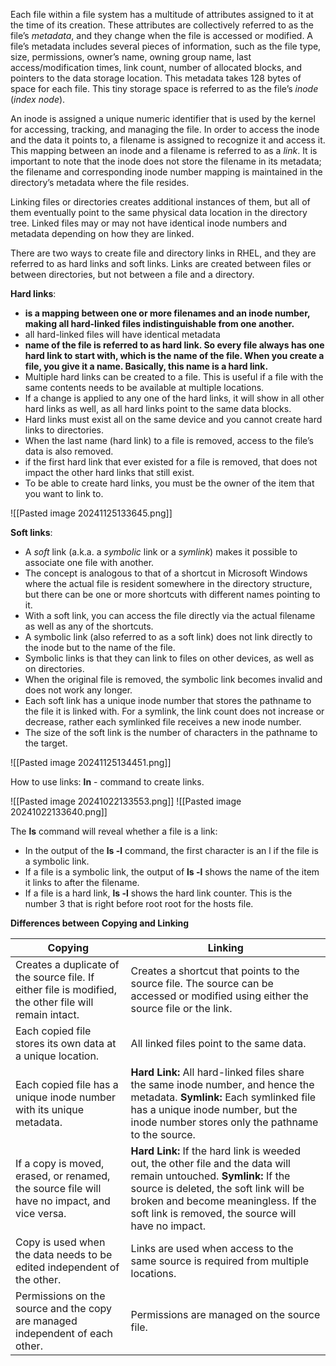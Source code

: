 Each file within a file system has a multitude of attributes assigned to it at the time of its creation. These attributes are collectively referred to as the file’s _metadata_, and they change when the file is accessed or modified. A file’s metadata includes several pieces of information, such as the file type, size, permissions, owner’s name, owning group name, last access/modification times, link count, number of allocated blocks, and pointers to the data storage location. This metadata takes 128 bytes of space for each file. This tiny storage space is referred to as the file’s _inode_ (_index node_).

An inode is assigned a unique numeric identifier that is used by the kernel for accessing, tracking, and managing the file. In order to access the inode and the data it points to, a filename is assigned to recognize it and access it. This mapping between an inode and a filename is referred to as a _link_. It is important to note that the inode does not store the filename in its metadata; the filename and corresponding inode number mapping is maintained in the directory’s metadata where the file resides.

Linking files or directories creates additional instances of them, but all of them eventually point to the same physical data location in the directory tree. Linked files may or may not have identical inode numbers and metadata depending on how they are linked.

There are two ways to create file and directory links in RHEL, and they are referred to as hard links and soft links. Links are created between files or between directories, but not between a file and a directory.

**Hard links**:
- **is a mapping between one or more filenames and an inode number, making all hard-linked files indistinguishable from one another.**
- all hard-linked files will have identical metadata
- **name of the file is referred to as hard link. So every file always has one hard link to start with, which is the name of the file. When you create a file, you give it a name. Basically, this name is a hard link.**
- Multiple hard links can be created to a file. This is useful if a file with the same contents needs to be available at multiple locations.
- If a change is applied to any one of the hard links, it will show in all other hard links as well, as all hard links point to the same data blocks.
- Hard links must exist all on the same device and you cannot create hard links to directories.
- When the last name (hard link) to a file is removed, access to the file’s data is also removed.
- if the first hard link that ever existed for a file is removed, that does not impact the other hard links that still exist.
- To be able to create hard links, you must be the owner of the item that you want to link to.

![[Pasted image 20241125133645.png]]

**Soft links**:
- A _soft_ link (a.k.a. a _symbolic_ link or a _symlink_) makes it possible to associate one file with another.
- The concept is analogous to that of a shortcut in Microsoft Windows where the actual file is resident somewhere in the directory structure, but there can be one or more shortcuts with different names pointing to it.
- With a soft link, you can access the file directly via the actual filename as well as any of the shortcuts.
- A symbolic link (also referred to as a soft link) does not link directly to the inode but to the name of the file.
- Symbolic links is that they can link to files on other devices, as well as on directories.
- When the original file is removed, the symbolic link becomes invalid and does not work any longer.
- Each soft link has a unique inode number that stores the pathname to the file it is linked with. For a symlink, the link count does not increase or decrease, rather each symlinked file receives a new inode number.
- The size of the soft link is the number of characters in the pathname to the target.

![[Pasted image 20241125134451.png]]

How to use links:
**ln** - command to create links.

![[Pasted image 20241022133553.png]]
![[Pasted image 20241022133640.png]]

The **ls** command will reveal whether a file is a link:
- In the output of the **ls -l** command, the first character is an l if the file is a symbolic link.
- If a file is a symbolic link, the output of **ls -l** shows the name of the item it links to after the filename.
- If a file is a hard link, **ls -l** shows the hard link counter. This is the number 3 that is right before root root for the hosts file.

**Differences between Copying and Linking**

| **Copying**                                                                                            | **Linking**                                                                                                                                                                                                                                                |
| ------------------------------------------------------------------------------------------------------ | ---------------------------------------------------------------------------------------------------------------------------------------------------------------------------------------------------------------------------------------------------------- |
| Creates a duplicate of the source file. If either file is modified, the other file will remain intact. | Creates a shortcut that points to the source file. The source can be accessed or modified using either the source file or the link.                                                                                                                        |
| Each copied file stores its own data at a unique location.                                             | All linked files point to the same data.                                                                                                                                                                                                                   |
| Each copied file has a unique inode number with its unique metadata.                                   | **Hard Link:** All hard-linked files share the same inode number, and hence the metadata. **Symlink:** Each symlinked file has a unique inode number, but the inode number stores only the pathname to the source.                                         |
| If a copy is moved, erased, or renamed, the source file will have no impact, and vice versa.           | **Hard Link:** If the hard link is weeded out, the other file and the data will remain untouched. **Symlink:** If the source is deleted, the soft link will be broken and become meaningless. If the soft link is removed, the source will have no impact. |
| Copy is used when the data needs to be edited independent of the other.                                | Links are used when access to the same source is required from multiple locations.                                                                                                                                                                         |
| Permissions on the source and the copy are managed independent of each other.                          | Permissions are managed on the source file.                                                                                                                                                                                                                |
